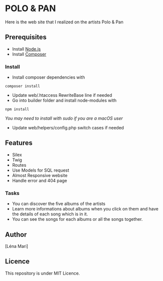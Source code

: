 # POLO & PAN
Here is the web site that I realized on the artists Polo & Pan

## Prerequisites
* Install [Node.js](https://nodejs.org/en/)
* Install [Composer](https://getcomposer.org/)

### Install
* Install composer dependencies with
```
composer install
```
* Update web/.htaccess RewriteBase line if needed
* Go into builder folder and install node-modules with
```
npm install
```
*You may need to install with sudo if you are a macOS user*
* Update web/helpers/config.php switch cases if needed


## Features
* Silex
* Twig
* Routes
* Use Models for SQL request
* Almost Responsive website
* Handle error and 404 page


### Tasks
* You can discover the five albums of the artists
* Learn more informations about albums when you click on them and have the details of each song which is in it.
* You can see the songs for each albums or all the songs together.


## Author
[Léna Mari]


## Licence
This repository is under MIT Licence.
